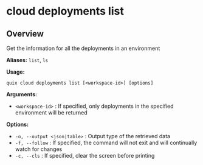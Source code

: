 # cloud deployments list

## Overview

Get the information for all the deployments in an environment

**Aliases:** `list`, `ls`

**Usage:**

```
quix cloud deployments list [<workspace-id>] [options]
```

**Arguments:**

- `<workspace-id>` : If specified, only deployments in the specified environment will be returned

**Options:**

- `-o, --output <json|table>` : Output type of the retrieved data
- `-f, --follow` : If specified, the command will not exit and will continually watch for changes
- `-c, --cls` : If specified, clear the screen before printing

